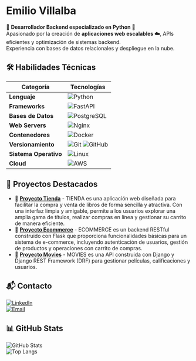 
# Emilio Villalba  

🚀 **Desarrollador Backend especializado en Python 🐍**  
Apasionado por la creación de **aplicaciones web escalables ☁️**, APIs eficientes y optimización de sistemas backend.  
Experiencia con bases de datos relacionales y despliegue en la nube.  

## 🛠️ Habilidades Técnicas  

| Categoría         | Tecnologías |
|------------------|----------------------------------------------------------------|
| **Lenguaje**      | ![Python](https://img.shields.io/badge/Python-3776AB?logo=python&logoColor=white) |
| **Frameworks**    | ![FastAPI](https://img.shields.io/badge/FastAPI-009688?style=for-the-badge&logo=fastapi&logoColor=white) |
| **Bases de Datos**| ![PostgreSQL](https://img.shields.io/badge/PostgreSQL-336791?style=for-the-badge&logo=postgresql&logoColor=white) |
| **Web Servers**   | ![Nginx](https://img.shields.io/badge/Nginx-009639?style=for-the-badge&logo=nginx&logoColor=white) |
| **Contenedores**  | ![Docker](https://img.shields.io/badge/Docker-2496ED?style=for-the-badge&logo=docker&logoColor=white) |
| **Versionamiento**| ![Git](https://img.shields.io/badge/Git-F05032?style=for-the-badge&logo=git&logoColor=white) ![GitHub](https://img.shields.io/badge/GitHub-181717?style=for-the-badge&logo=github&logoColor=white) |
| **Sistema Operativo** | ![Linux](https://img.shields.io/badge/Linux-000000?style=for-the-badge&logo=linux&logoColor=white) |
| **Cloud** | ![AWS](https://img.shields.io/badge/AWS-232F3E?style=for-the-badge&logo=amazonaws&logoColor=white) |

## 🚀 Proyectos Destacados  
- 🔗 [**Proyecto Tienda**](https://github.com/vianconi/tienda) - TIENDA es una aplicación web diseñada para facilitar la compra y venta de libros de forma sencilla y atractiva. Con una interfaz limpia y amigable, permite a los usuarios explorar una amplia gama de títulos, realizar compras en línea y gestionar su carrito de manera eficiente.  
- 🔗 [**Proyecto Ecommerce**](https://github.com/vianconi/ecommerce) - ECOMMERCE es un backend RESTful construido con Flask que proporciona funcionalidades básicas para un sistema de e-commerce, incluyendo autenticación de usuarios, gestión de productos y operaciones con carrito de compras.
- 🔗 [**Proyecto Movies**](https://github.com/vianconi/Movies-api) - MOVIES es una API construida con Django y Django REST Framework (DRF) para gestionar películas, calificaciones y usuarios.
  
## 📬 Contacto  
[![LinkedIn](https://img.shields.io/badge/LinkedIn-0A66C2?style=for-the-badge&logo=linkedin&logoColor=white)](https://linkedin.com/in/emiliovillalba)  
[![Email](https://img.shields.io/badge/Gmail-D14836?style=for-the-badge&logo=gmail&logoColor=white)](mailto:emiliovianconi@gmail.com)  

## 📊 GitHub Stats  
![GitHub Stats](https://github-readme-stats.vercel.app/api?username=vianconi&show_icons=true&theme=dark)  
![Top Langs](https://github-readme-stats.vercel.app/api/top-langs/?username=vianconi&layout=compact&theme=dark)




